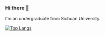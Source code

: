 ### Hi there 👋

I'm an undergraduate from Sichuan University.

[![Top Langs](https://github-readme-stats-crackedpoly.vercel.app/api/top-langs/?username=crackedpoly&layout=compact)](https://github.com/anuraghazra/github-readme-stats)
